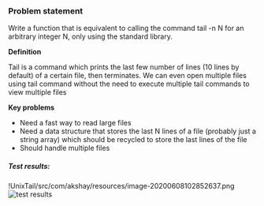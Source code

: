### Problem statement

Write a function that is equivalent to calling the command tail -n N for an arbitrary integer N, 
only using the standard library. 

**Definition**

Tail is a command which prints the last few number of lines (10 lines by default) of a certain file, then terminates. 
We can even open multiple files using tail command without the need to execute multiple tail commands to view multiple files

**Key problems**

- Need a fast way to read large files
- Need a data structure that stores the last N lines of a file (probably just a string array) which should be recycled to store the last
lines of the file
- Should handle multiple files 

##### Test results:

!UnixTail/src/com/akshay/resources/image-20200608102852637.png
![test results](https://github.com/akshay.koregaonkar/UnixTail/src/com/akshay/resources/image.jpg?raw=true)
